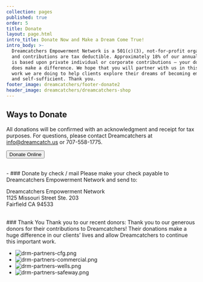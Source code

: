 ```yaml
---
collection: pages
published: true
order: 5
title: Donate
layout: page.html
intro_title: Donate Now and Make a Dream Come True!
intro_body: >-
  Dreamcatchers Empowerment Network is a 501(c)(3), not-for-profit organization,
  and contributions are tax deductible. Approximately 18% of our annual budget
  is based upon private individual or corporate contributions – your donation
  does make a difference. We hope that you will partner with us in this great
  work we are doing to help clients explore their dreams of becoming employed
  and self-sufficient. Thank you.
footer_image: dreamcatchers/footer-donate2
header_image: dreamcatchers/dreamcatchers-shop
---
```

## Ways to Donate
All donations will be confirmed with an acknowledgment and receipt for tax purposes. For questions, please contact Dreamcatchers at [info@dreamcatch.us](mailto:info@dreamcatch.us) or 707-558-1775.

<a href='https://dreamcatch.networkforgood.com/projects/68307-dreamcatchers' target='_blank' class='mt-2'><button>Donate Online</button></a>

<br>
- ### Donate by check / mail
  Please make your check payable to Dreamcatchers Empowerment Network and send to: 
  
  Dreamcatchers Empowerment Network<br>
  1125 Missouri Street Ste. 203<br>
  Fairfield CA 94533
  
<br>
### Thank You
Thank you to our recent donors: Thank you to our generous donors for their contributions to Dreamcatchers! Their donations make a huge difference in our clients’ lives and allow Dreamcatchers to continue this important work.

 - ![drm-partners-cfg.png](/content/media/drm-partners-cfg.png)
 - ![drm-partners-commercial.png](/content/media/drm-partners-commercial.png)
 - ![drm-partners-wells.png](/content/media/drm-partners-wells.png)
 - ![drm-partners-safeway.png](/content/media/drm-partners-safeway.png)
